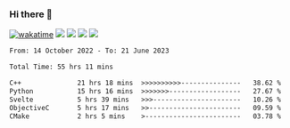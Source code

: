 ### Hi there 👋
[![wakatime](https://wakatime.com/badge/user/368879df-dc38-4b1a-86c4-8a2054a0e074.svg)](https://wakatime.com/@368879df-dc38-4b1a-86c4-8a2054a0e074)
<img src="https://img.shields.io/badge/Windows-0078D6?style=flat&logo=Windows&logoColor=white">
<img src="https://img.shields.io/badge/IntelliJ_IDEA-000000.svg?style=flat&logo=IntelliJ-IDEA&logoColor=white">
<img src="https://img.shields.io/badge/Visual_Studio_Code-007ACC?style=flat&logo=Visual-Studio-Code&logoColor=white">
<img src="https://img.shields.io/badge/Discord-5865F2?label=kano%233578&style=flat&logo=discord&logoColor=white">
<br>


<!--START_SECTION:waka-->

```txt
From: 14 October 2022 - To: 21 June 2023

Total Time: 55 hrs 11 mins

C++              21 hrs 18 mins  >>>>>>>>>>---------------   38.62 %
Python           15 hrs 16 mins  >>>>>>>------------------   27.67 %
Svelte           5 hrs 39 mins   >>>----------------------   10.26 %
ObjectiveC       5 hrs 17 mins   >>-----------------------   09.59 %
CMake            2 hrs 5 mins    >------------------------   03.78 %
```

<!--END_SECTION:waka-->
